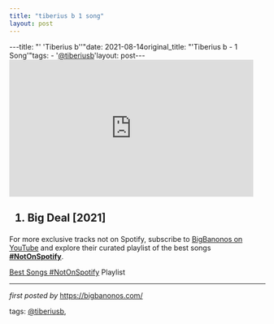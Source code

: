 ```yaml
---
title: "tiberius b 1 song"
layout: post
---
```

---title: "' 'Tiberius b''"date: 2021-08-14original_title: "'Tiberius b - 1 Song'"tags:  - '[@tiberiusb](/tags/tiberiusb/)'layout: post---<iframe frameborder="0" height="270" src="https://youtube.com/embed/Ai14SX2q2ZU" width="480"></iframe><h2><ol><li>Big Deal [2021]</li></ol></h2><!--Subscribe and Playlist Links--><div>    <p>For more exclusive tracks not on Spotify, subscribe to <a href="https://www.youtube.com/[@BigBanonos](/tags/BigBanonos/)" target="_blank">BigBanonos on YouTube</a> and explore their curated playlist of the best songs <strong>[#NotOnSpotify](/tags/NotOnSpotify/)</strong>.</p>    <p><a href="https://www.youtube.com/playlist?list=PLtuNtuTatqI0kFahUCbtbfenC_ET5O_tr" target="_blank">Best Songs [#NotOnSpotify](/tags/NotOnSpotify/) Playlist<br /></a></p></div><hr /><p><em>first posted by</em> <a href="https://bigbanonos.com/" rel="noopener" target="_new">https://bigbanonos.com/</a></p><p>tags: [@tiberiusb](/tags/tiberiusb/),</p>